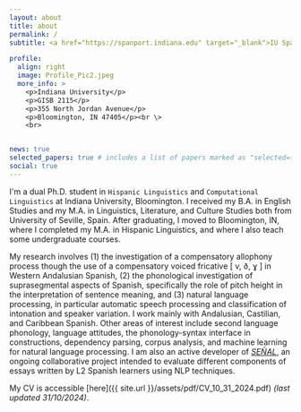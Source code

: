 ```yaml
---
layout: about
title: about
permalink: /
subtitle: <a href="https://spanport.indiana.edu" target="_blank">IU Spanish & Portuguese</a><a> | </a><a href="https://linguistics.indiana.edu" target="_blank">IU Linguistics</a>

profile:
  align: right
  image: Profile_Pic2.jpeg
  more_info: >
    <p>Indiana University</p>
    <p>GISB 2115</p>
    <p>355 North Jordan Avenue</p>  
    <p>Bloomington, IN 47405</p><br \>
    <br>


news: true
selected_papers: true # includes a list of papers marked as "selected={true}"
social: true
---
```

I'm a dual Ph.D. student in `Hispanic Linguistics` and `Computational Linguistics` at Indiana University, Bloomington. I received my B.A. in English Studies and my M.A. in Linguistics, Literature, and Culture Studies both from University of Seville, Spain. After graduating, I moved to Bloomington, IN, where I completed my M.A. in Hispanic Linguistics, and where I also teach some undergraduate courses.

My research involves (1) the investigation of a compensatory allophony process though the use of a compensatory voiced fricative [ v, ð, ɣ ] in Western Andalusian Spanish, (2) the phonological investigation of suprasegmental aspects of Spanish, specifically the role of pitch height in the interpretation of sentence meaning, and (3) natural language processing, in particular automatic speech processing and classification of intonation and speaker variation. I work mainly with Andalusian, Castilian, and Caribbean Spanish. Other areas of interest include second language phonology, language attitudes, the phonology-syntax interface in constructions, dependency parsing, corpus analysis, and machine learning for natural language processing. I am also an active developer of _[SEÑAL](https://www.sarroniz.com/projects/SEÑAL/)_, an ongoing collaborative project intended to evaluate different components of essays written by L2 Spanish learners using NLP techniques. 

My CV is accessible [here]({{ site.url }}/assets/pdf/CV_10_31_2024.pdf) _(last updated 31/10/2024)_.
